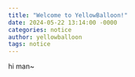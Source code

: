 ```yaml
---
title: "Welcome to YellowBalloon!"
date: 2024-05-22 13:14:00 -0000
categories: notice
author: yellowballoon
tags: notice
---
```

hi man~
